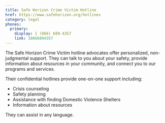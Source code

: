 ```yaml
---
title: Safe Horizon Crime Victim Hotline
href: https://www.safehorizon.org/hotlines
category: legal
phones:
  primary:
    display: 1 (866) 689-4357
    link: 18666894357
---
```


The Safe Horizon Crime Victim hotline advocates offer personalized, non-judgmental support. They can talk to you about your safety, provide information about resources in your community, and connect you to our programs and services.

Their confidential hotlines provide one-on-one support including:
* Crisis counseling
* Safety planning
* Assistance with finding Domestic Violence Shelters
* Information about resources

They can assist in any language.
